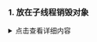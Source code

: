 ### 1. 放在子线程销毁对象
 <details>
  <summary>点击查看详细内容</font></summary>
  <pre><code>
  	self.person=[Person new];
	Person *p2 = self.person;
	self.person=nil;
	dispatch_async(queue, ^{
		[p2 class];
	});
  </code>
</details>